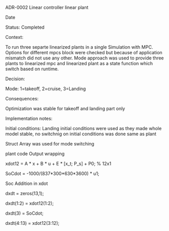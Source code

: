 ADR-0002 Linear controller linear plant



Date

Status: Completed



Context:

To run three separte linearized plants in a single Simulation with MPC. Options for different mpcs block were checked but because of application mismatch did not use any other. Mode approach was used to provide three plants to linearized mpc and linearized plant as a state function which switch based on runtime.



Decision:

Mode: 1=takeoff, 2=cruise, 3=Landing



Consequences:

Optimization was stable for takeoff and landing part only



Implementation notes:

Initial conditions: Landing initial conditions were used as they made whole model stable, no switchnig on initial conditions was done same as plant

Struct Array was used for mode switching



plant code Output wrapping

xdot12 = A \* x + B \* u + E \* \[x\_t; P\_s] + P0;   % 12x1

SoCdot = -1000/(837\*300\*630\*3600) \* u1;

Soc Addition in xdot

dxdt        = zeros(13,1);

dxdt(1:2)   = xdot12(1:2);

dxdt(3)     = SoCdot;

dxdt(4:13)  = xdot12(3:12);


